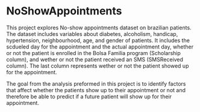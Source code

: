 # NoShowAppointments
This project explores No-show appointments dataset on brazilian patients. The dataset includes variables about diabetes, alcoholism, handicap, hypertension, neighbourhood, age, and gender of patients. It includes the scdueled day for the appointment and the actual appointment day, whether or not the patient is enrolled in the Bolsa Familia program (Scholarship column), and wether or not the patient received an SMS (SMSReceived column). The last column represents wether or not the patient showed up for the appointment.

The goal from the analysis preformed in this project is to identify factors that affect whether the patients show up to their appointment or not and therefore be able to predict if a future patient will show up for their appointment.

